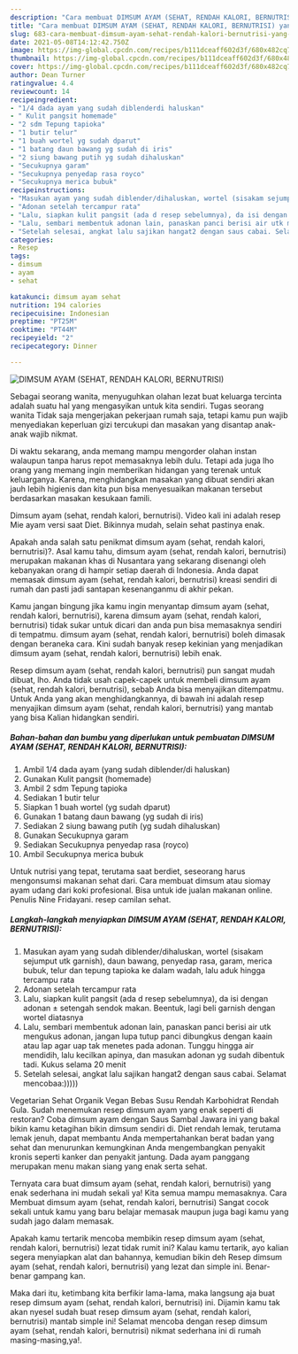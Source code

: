 ```yaml
---
description: "Cara membuat DIMSUM AYAM (SEHAT, RENDAH KALORI, BERNUTRISI) yang enak Untuk Jualan"
title: "Cara membuat DIMSUM AYAM (SEHAT, RENDAH KALORI, BERNUTRISI) yang enak Untuk Jualan"
slug: 683-cara-membuat-dimsum-ayam-sehat-rendah-kalori-bernutrisi-yang-enak-untuk-jualan
date: 2021-05-08T14:12:42.750Z
image: https://img-global.cpcdn.com/recipes/b111dceaff602d3f/680x482cq70/dimsum-ayam-sehat-rendah-kalori-bernutrisi-foto-resep-utama.jpg
thumbnail: https://img-global.cpcdn.com/recipes/b111dceaff602d3f/680x482cq70/dimsum-ayam-sehat-rendah-kalori-bernutrisi-foto-resep-utama.jpg
cover: https://img-global.cpcdn.com/recipes/b111dceaff602d3f/680x482cq70/dimsum-ayam-sehat-rendah-kalori-bernutrisi-foto-resep-utama.jpg
author: Dean Turner
ratingvalue: 4.4
reviewcount: 14
recipeingredient:
- "1/4 dada ayam yang sudah diblenderdi haluskan"
- " Kulit pangsit homemade"
- "2 sdm Tepung tapioka"
- "1 butir telur"
- "1 buah wortel yg sudah dparut"
- "1 batang daun bawang yg sudah di iris"
- "2 siung bawang putih yg sudah dihaluskan"
- "Secukupnya garam"
- "Secukupnya penyedap rasa royco"
- "Secukupnya merica bubuk"
recipeinstructions:
- "Masukan ayam yang sudah diblender/dihaluskan, wortel (sisakam sejumput utk garnish), daun bawang, penyedap rasa, garam, merica bubuk, telur dan tepung tapioka ke dalam wadah, lalu aduk hingga tercampu rata"
- "Adonan setelah tercampur rata"
- "Lalu, siapkan kulit pangsit (ada d resep sebelumnya), da isi dengan adonan ± setengah sendok makan. Beentuk, lagi beli garnish dengan wortel diatasnya"
- "Lalu, sembari membentuk adonan lain, panaskan panci berisi air utk mengukus adonan, jangan lupa tutup panci dibungkus dengan kaain atau lap agar uap tak menetes pada adonan. Tunggu hingga air mendidih, lalu kecilkan apinya, dan masukan adonan yg sudah dibentuk tadi. Kukus selama 20 menit"
- "Setelah selesai, angkat lalu sajikan hangat2 dengan saus cabai. Selamat mencobaa:)))))"
categories:
- Resep
tags:
- dimsum
- ayam
- sehat

katakunci: dimsum ayam sehat 
nutrition: 194 calories
recipecuisine: Indonesian
preptime: "PT25M"
cooktime: "PT44M"
recipeyield: "2"
recipecategory: Dinner

---
```



![DIMSUM AYAM (SEHAT, RENDAH KALORI, BERNUTRISI)](https://img-global.cpcdn.com/recipes/b111dceaff602d3f/680x482cq70/dimsum-ayam-sehat-rendah-kalori-bernutrisi-foto-resep-utama.jpg)

Sebagai seorang wanita, menyuguhkan olahan lezat buat keluarga tercinta adalah suatu hal yang mengasyikan untuk kita sendiri. Tugas seorang  wanita Tidak saja mengerjakan pekerjaan rumah saja, tetapi kamu pun wajib menyediakan keperluan gizi tercukupi dan masakan yang disantap anak-anak wajib nikmat.

Di waktu  sekarang, anda memang mampu mengorder olahan instan walaupun tanpa harus repot memasaknya lebih dulu. Tetapi ada juga lho orang yang memang ingin memberikan hidangan yang terenak untuk keluarganya. Karena, menghidangkan masakan yang dibuat sendiri akan jauh lebih higienis dan kita pun bisa menyesuaikan makanan tersebut berdasarkan masakan kesukaan famili. 

Dimsum ayam (sehat, rendah kalori, bernutrisi). Video kali ini adalah resep Mie ayam versi saat Diet. Bikinnya mudah, selain sehat pastinya enak.

Apakah anda salah satu penikmat dimsum ayam (sehat, rendah kalori, bernutrisi)?. Asal kamu tahu, dimsum ayam (sehat, rendah kalori, bernutrisi) merupakan makanan khas di Nusantara yang sekarang disenangi oleh kebanyakan orang di hampir setiap daerah di Indonesia. Anda dapat memasak dimsum ayam (sehat, rendah kalori, bernutrisi) kreasi sendiri di rumah dan pasti jadi santapan kesenanganmu di akhir pekan.

Kamu jangan bingung jika kamu ingin menyantap dimsum ayam (sehat, rendah kalori, bernutrisi), karena dimsum ayam (sehat, rendah kalori, bernutrisi) tidak sukar untuk dicari dan anda pun bisa memasaknya sendiri di tempatmu. dimsum ayam (sehat, rendah kalori, bernutrisi) boleh dimasak dengan beraneka cara. Kini sudah banyak resep kekinian yang menjadikan dimsum ayam (sehat, rendah kalori, bernutrisi) lebih enak.

Resep dimsum ayam (sehat, rendah kalori, bernutrisi) pun sangat mudah dibuat, lho. Anda tidak usah capek-capek untuk membeli dimsum ayam (sehat, rendah kalori, bernutrisi), sebab Anda bisa menyajikan ditempatmu. Untuk Anda yang akan menghidangkannya, di bawah ini adalah resep menyajikan dimsum ayam (sehat, rendah kalori, bernutrisi) yang mantab yang bisa Kalian hidangkan sendiri.

<!--inarticleads1-->

##### Bahan-bahan dan bumbu yang diperlukan untuk pembuatan DIMSUM AYAM (SEHAT, RENDAH KALORI, BERNUTRISI):

1. Ambil 1/4 dada ayam (yang sudah diblender/di haluskan)
1. Gunakan  Kulit pangsit (homemade)
1. Ambil 2 sdm Tepung tapioka
1. Sediakan 1 butir telur
1. Siapkan 1 buah wortel (yg sudah dparut)
1. Gunakan 1 batang daun bawang (yg sudah di iris)
1. Sediakan 2 siung bawang putih (yg sudah dihaluskan)
1. Gunakan Secukupnya garam
1. Sediakan Secukupnya penyedap rasa (royco)
1. Ambil Secukupnya merica bubuk


Untuk nutrisi yang tepat, terutama saat berdiet, seseorang harus mengonsumsi makanan sehat dari. Cara membuat dimsum atau siomay ayam udang dari koki profesional. Bisa untuk ide jualan makanan online. Penulis Nine Fridayani. resep camilan sehat. 

<!--inarticleads2-->

##### Langkah-langkah menyiapkan DIMSUM AYAM (SEHAT, RENDAH KALORI, BERNUTRISI):

1. Masukan ayam yang sudah diblender/dihaluskan, wortel (sisakam sejumput utk garnish), daun bawang, penyedap rasa, garam, merica bubuk, telur dan tepung tapioka ke dalam wadah, lalu aduk hingga tercampu rata
1. Adonan setelah tercampur rata
1. Lalu, siapkan kulit pangsit (ada d resep sebelumnya), da isi dengan adonan ± setengah sendok makan. Beentuk, lagi beli garnish dengan wortel diatasnya
1. Lalu, sembari membentuk adonan lain, panaskan panci berisi air utk mengukus adonan, jangan lupa tutup panci dibungkus dengan kaain atau lap agar uap tak menetes pada adonan. Tunggu hingga air mendidih, lalu kecilkan apinya, dan masukan adonan yg sudah dibentuk tadi. Kukus selama 20 menit
1. Setelah selesai, angkat lalu sajikan hangat2 dengan saus cabai. Selamat mencobaa:)))))


Vegetarian Sehat Organik Vegan Bebas Susu Rendah Karbohidrat Rendah Gula. Sudah menemukan resep dimsum ayam yang enak seperti di restoran? Coba dimsum ayam dengan Saus Sambal Jawara ini yang bakal bikin kamu ketagihan bikin dimsum sendiri di. Diet rendah lemak, terutama lemak jenuh, dapat membantu Anda mempertahankan berat badan yang sehat dan menurunkan kemungkinan Anda mengembangkan penyakit kronis seperti kanker dan penyakit jantung. Dada ayam panggang merupakan menu makan siang yang enak serta sehat. 

Ternyata cara buat dimsum ayam (sehat, rendah kalori, bernutrisi) yang enak sederhana ini mudah sekali ya! Kita semua mampu memasaknya. Cara Membuat dimsum ayam (sehat, rendah kalori, bernutrisi) Sangat cocok sekali untuk kamu yang baru belajar memasak maupun juga bagi kamu yang sudah jago dalam memasak.

Apakah kamu tertarik mencoba membikin resep dimsum ayam (sehat, rendah kalori, bernutrisi) lezat tidak rumit ini? Kalau kamu tertarik, ayo kalian segera menyiapkan alat dan bahannya, kemudian bikin deh Resep dimsum ayam (sehat, rendah kalori, bernutrisi) yang lezat dan simple ini. Benar-benar gampang kan. 

Maka dari itu, ketimbang kita berfikir lama-lama, maka langsung aja buat resep dimsum ayam (sehat, rendah kalori, bernutrisi) ini. Dijamin kamu tak akan nyesel sudah buat resep dimsum ayam (sehat, rendah kalori, bernutrisi) mantab simple ini! Selamat mencoba dengan resep dimsum ayam (sehat, rendah kalori, bernutrisi) nikmat sederhana ini di rumah masing-masing,ya!.

